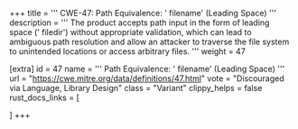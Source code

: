 +++
title = '''
CWE-47: Path Equivalence: ' filename' (Leading Space)
'''
description	= '''
The product accepts path input in the form of leading space (' filedir') without appropriate validation, which can lead to ambiguous path resolution and allow an attacker to traverse the file system to unintended locations or access arbitrary files.
'''
weight = 47

[extra]
id = 47
name = '''
Path Equivalence: ' filename' (Leading Space)
'''
url = "https://cwe.mitre.org/data/definitions/47.html"
vote = "Discouraged via Language, Library Design"
class = "Variant"
clippy_helps = false
rust_docs_links = [
	
]
+++
